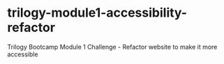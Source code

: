 # trilogy-module1-accessibility-refactor
Trilogy Bootcamp Module 1 Challenge - Refactor website to make it more accessible
